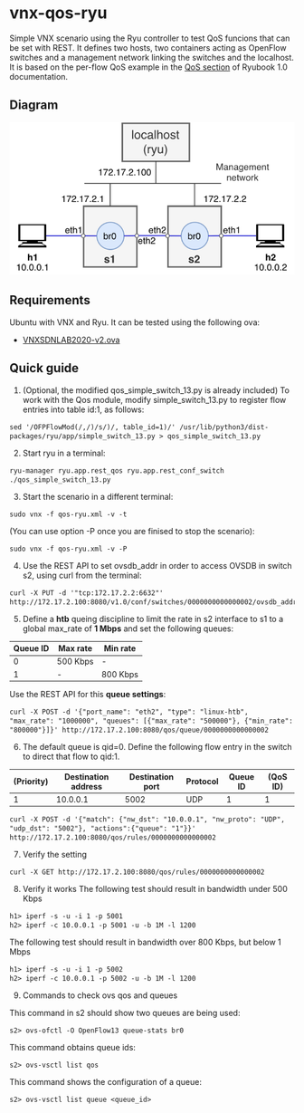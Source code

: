 # vnx-qos-ryu
Simple VNX scenario using the Ryu controller to test QoS funcions that can be set with REST. It defines two hosts, two containers acting as OpenFlow switches and a management network linking the switches and the localhost.
It is based on the per-flow QoS example in the [QoS section](https://osrg.github.io/ryu-book/en/html/rest_qos.html) of Ryubook 1.0 documentation.

## Diagram 
![QoS Ryu diagram](doc/qos-ryu-editable.png)

## Requirements
Ubuntu with VNX and Ryu. It can be tested using the following ova:
- [VNXSDNLAB2020-v2.ova](https://idefix.dit.upm.es/download/vnx/vnx-vm/VNXSDNLAB2020-v2.ova)

## Quick guide 

1. (Optional, the modified qos_simple_switch_13.py is already included) To work with the Qos module, modify simple_switch_13.py to register flow entries into table id:1, as follows:

```shell
sed '/OFPFlowMod(/,/)/s/)/, table_id=1)/' /usr/lib/python3/dist-packages/ryu/app/simple_switch_13.py > qos_simple_switch_13.py
```

2. Start ryu in a terminal:

```shell
ryu-manager ryu.app.rest_qos ryu.app.rest_conf_switch ./qos_simple_switch_13.py
```

3. Start the scenario in a different terminal:

```shell
sudo vnx -f qos-ryu.xml -v -t
```

(You can use option -P once you are finised to stop the scenario):

```shell
sudo vnx -f qos-ryu.xml -v -P
```

4. Use the REST API to set ovsdb_addr in order to access OVSDB in switch s2, using curl from the terminal:

```shell
curl -X PUT -d '"tcp:172.17.2.2:6632"' http://172.17.2.100:8080/v1.0/conf/switches/0000000000000002/ovsdb_addr
```

5. Define a **htb** queing discipline to limit the rate in s2 interface to s1 to a global max_rate of **1 Mbps** and set the following queues:

|Queue ID|Max rate  |Min rate  |
|--------|----------|----------|
|0       |500 Kbps  |-         |
|1       |-         |800 Kbps  |

Use the REST API for this **queue settings**:

```shell
curl -X POST -d '{"port_name": "eth2", "type": "linux-htb", "max_rate": "1000000", "queues": [{"max_rate": "500000"}, {"min_rate": "800000"}]}' http://172.17.2.100:8080/qos/queue/0000000000000002
```

6. The default queue is qid=0. Define the following flow entry in the switch to direct that flow to qid:1.

|(Priority)|Destination address|Destination port|Protocol|Queue ID|(QoS ID)|
|----------|-------------------|----------------|--------|--------|--------|
|1         |10.0.0.1           |5002            |UDP     |1       |1       |

```shell
curl -X POST -d '{"match": {"nw_dst": "10.0.0.1", "nw_proto": "UDP", "udp_dst": "5002"}, "actions":{"queue": "1"}}' http://172.17.2.100:8080/qos/rules/0000000000000002
```

7. Verify the setting 

```shell
curl -X GET http://172.17.2.100:8080/qos/rules/0000000000000002
```

8. Verify it works
The following test should result in bandwidth under 500 Kbps

```shell
h1> iperf -s -u -i 1 -p 5001
h2> iperf -c 10.0.0.1 -p 5001 -u -b 1M -l 1200 
```

The following test should result in bandwidth over 800 Kbps, but below 1 Mbps

```shell
h1> iperf -s -u -i 1 -p 5002
h2> iperf -c 10.0.0.1 -p 5002 -u -b 1M -l 1200
```

9. Commands to check ovs qos and queues

This command in s2 should show two queues are being used:

```shell
s2> ovs-ofctl -O OpenFlow13 queue-stats br0
```

This command obtains queue ids:

```shell
s2> ovs-vsctl list qos
```

This command shows the configuration of a queue:

```shell
s2> ovs-vsctl list queue <queue_id>
```


